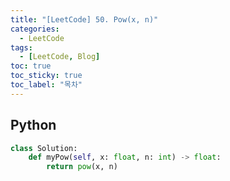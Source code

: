 ```yaml
---
title: "[LeetCode] 50. Pow(x, n)"
categories:
  - LeetCode
tags:
  - [LeetCode, Blog]
toc: true
toc_sticky: true
toc_label: "목차"
---
```


## Python
~~~python
class Solution:
    def myPow(self, x: float, n: int) -> float:
        return pow(x, n)
~~~